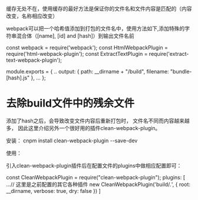 

缓存无处不在，使用缓存的最好方法是保证你的文件名和文件内容是匹配的（内容改变，名称相应改变）

webpack可以把一个哈希值添加到打包的文件名中，使用方法如下,添加特殊的字符串混合体（[name], [id] and [hash]）到输出文件名前

const webpack = require('webpack');
const HtmlWebpackPlugin = require('html-webpack-plugin');
const ExtractTextPlugin = require('extract-text-webpack-plugin');

module.exports = {
..
    output: {
        path: __dirname + "/build",
        filename: "bundle-[hash].js"
    },
   ...
};



# 去除build文件中的残余文件

添加了hash之后，会导致改变文件内容后重新打包时，
文件名不同而内容越来越多，
因此这里介绍另外一个很好用的插件clean-webpack-plugin。

安装：
cnpm install clean-webpack-plugin --save-dev

使用：

引入clean-webpack-plugin插件后在配置文件的plugins中做相应配置即可：

const CleanWebpackPlugin = require("clean-webpack-plugin");
  plugins: [
    ...// 这里是之前配置的其它各种插件
    new CleanWebpackPlugin('build/*.*', {
      root: __dirname,
      verbose: true,
      dry: false
  })
  ]

